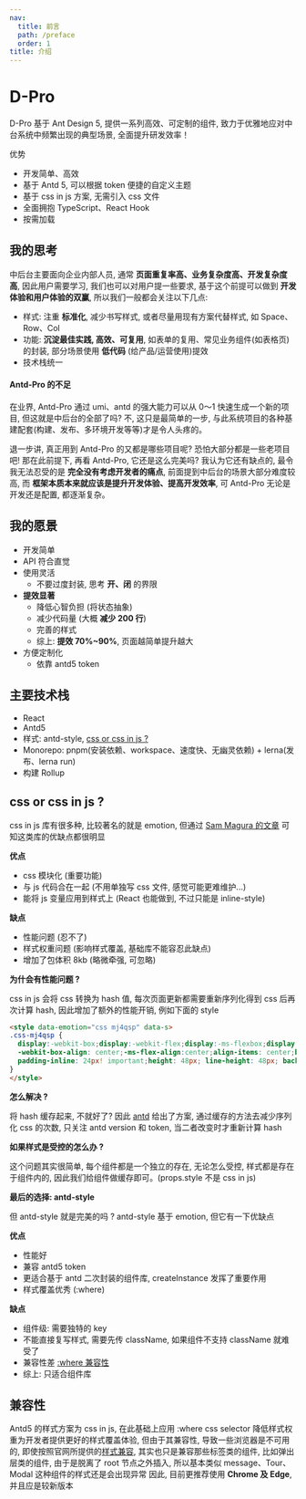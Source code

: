 ```yaml
---
nav:
  title: 前言
  path: /preface
  order: 1
title: 介绍
---
```


# D-Pro

D-Pro 基于 Ant Design 5, 提供一系列高效、可定制的组件, 致力于优雅地应对中台系统中频繁出现的典型场景, 全面提升研发效率！

优势
- 开发简单、高效
- 基于 Antd 5, 可以根据 token 便捷的自定义主题
- 基于 css in js 方案, 无需引入 css 文件
- 全面拥抱 TypeScript、React Hook
- 按需加载

## 我的思考
中后台主要面向企业内部人员, 通常 __页面重复率高、业务复杂度高、开发复杂度高__, 因此用户需要学习, 我们也可以对用户提一些要求, 基于这个前提可以做到 __开发体验和用户体验的双赢__, 所以我们一般都会关注以下几点:
- 样式: 注重 __标准化__, 减少书写样式, 或者尽量用现有方案代替样式, 如 Space、Row、Col
- 功能: __沉淀最佳实践, 高效、可复用__, 如表单的复用、常见业务组件(如表格页)的封装, 部分场景使用 __低代码__ (给产品/运营使用)提效
- 技术栈统一

#### Antd-Pro 的不足
在业界, Antd-Pro 通过 umi、antd 的强大能力可以从 0～1 快速生成一个新的项目, 但这就是中后台的全部了吗? 不, 这只是最简单的一步, 与此系统项目的各种基建配套(构建、发布、多环境开发等等)才是令人头疼的。

退一步讲, 真正用到 Antd-Pro 的又都是哪些项目呢? 恐怕大部分都是一些老项目吧! 那在此前提下, 再看 Antd-Pro, 它还是这么完美吗? 我认为它还有缺点的, 最令我无法忍受的是 __完全没有考虑开发者的痛点__, 前面提到中后台的场景大部分难度较高, 而 __框架本质本来就应该是提升开发体验、提高开发效率__, 可 Antd-Pro 无论是开发还是配置, 都逐渐复杂。

## 我的愿景
- 开发简单
- API 符合直觉
- 使用灵活
  - 不要过度封装, 思考 __开、闭__ 的界限
- __提效显著__
  - 降低心智负担 (将状态抽象)
  - 减少代码量 (大概 __减少 200 行__)
  - 完善的样式
  - 综上: __提效 70%~90%__, 页面越简单提升越大
- 方便定制化
  - 依靠 antd5 token

## 主要技术栈
- React
- Antd5
- 样式: antd-style, [css or css in js ?](/preface#css-or-css-in-js-)
- Monorepo: pnpm(安装依赖、workspace、速度快、无幽灵依赖) + lerna(发布、lerna run)
- 构建 Rollup

## css or css in js ?
css in js 库有很多种, 比较著名的就是 emotion, 但通过 [Sam Magura 的文章](https://dev.to/srmagura/why-were-breaking-up-wiht-css-in-js-4g9b) 可知这类库的优缺点都很明显

__优点__
- css 模块化 (重要功能)
- 与 js 代码合在一起 (不用单独写 css 文件, 感觉可能更难维护...)
- 能将 js 变量应用到样式上 (React 也能做到, 不过只能是 inline-style)

__缺点__
- 性能问题 (忍不了)
- 样式权重问题 (影响样式覆盖, 基础库不能容忍此缺点)
- 增加了包体积 8kb (略微牵强, 可忽略)

__为什会有性能问题 ?__

css in js 会将 css 转换为 hash 值, 每次页面更新都需要重新序列化得到 css 后再次计算 hash, 因此增加了额外的性能开销, 例如下面的 style

```html | pure
<style data-emotion="css mj4qsp" data-s>
.css-mj4qsp {
  display:-webkit-box;display:-webkit-flex;display:-ms-flexbox;display: flex;-webkit-align-items: center;
  -webkit-box-align: center;-ms-flex-align:center;align-items: center;border-bottom: 1px solid rgba(5, 5, 5, 0.06);
  padding-inline: 24px! important;height: 48px; line-height: 48px; background: transparent! important;
}
</style>
```

__怎么解决 ?__

将 hash 缓存起来, 不就好了? 因此 [antd](https://ant.design/docs/blog/css-in-js-cn#%E8%AE%A1%E7%AE%97-hash) 给出了方案, 通过缓存的方法去减少序列化 css 的次数, 只关注 antd version 和 token, 当二者改变时才重新计算 hash

__如果样式是受控的怎么办 ?__

这个问题其实很简单, 每个组件都是一个独立的存在, 无论怎么受控, 样式都是存在于组件内的, 因此我们给组件做缓存即可。(props.style 不是 css in js)


__最后的选择: antd-style__

但 antd-style 就是完美的吗 ? antd-style 基于 emotion, 但它有一下优缺点

__优点__
- 性能好
- 兼容 antd5 token
- 更适合基于 antd 二次封装的组件库, createInstance 发挥了重要作用
- 样式覆盖优秀 (:where)

__缺点__
- 组件级: 需要独特的 key
- 不能直接复写样式, 需要先传 className, 如果组件不支持 className 就难受了
- 兼容性差 [:where 兼容性](https://developer.mozilla.org/zh-CN/docs/Web/CSS/:where#%E6%B5%8F%E8%A7%88%E5%99%A8%E5%85%BC%E5%AE%B9%E6%80%A7)
- 综上: 只适合组件库


## 兼容性
Antd5 的样式方案为 css in js, 在此基础上应用 :where css selector 降低样式权重为开发者提供更好的样式覆盖体验, 但由于其兼容性, 导致一些浏览器是不可用的, 即使按照官网所提供的[样式兼容](https://ant.design/docs/react/compatible-style-cn), 其实也只是兼容那些标签类的组件, 比如弹出层类的组件, 由于是脱离了 root 节点之外插入, 所以基本类似 message、Tour、Modal 这种组件的样式还是会出现异常
因此, 目前更推荐使用 __Chrome 及 Edge__, 并且应是较新版本
